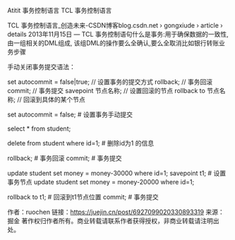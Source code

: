 Atitit 事务控制语言  TCL 事务控制语言


TCL 事务控制语言_创造未来-CSDN博客blog.csdn.net › gongxiude › article › details
2013年11月15日 — TCL 事务控制语句什么是事务:用于确保数据的一致性,由一组相关的DML组成, 该组DML的操作要么全确认,要么全取消比如银行转账业务步骤


手动关闭事务提交语法：

set autocommit = false|true;  // 设置事务的提交方式
rollback;  // 事务回滚
commit;  // 事务提交
savepoint 节点名称;  // 设置回滚的节点
rollback to 节点名称;  // 回滚到具体的某个节点



set autocommit = false;  # 设置事务手动提交

select * from student;

delete from student where id=1;  # 删除id为1 的信息

rollback;  # 事务回滚
commit;  # 事务提交

update student set money = money-30000 where id=1;
savepoint t1;  # 设置事务节点
update student set money = money-20000 where id=1;

rollback to t1;  # 回滚到t1节点位置
commit;  # 事务提交

作者：ruochen
链接：https://juejin.cn/post/6927099020330893319
来源：掘金
著作权归作者所有。商业转载请联系作者获得授权，非商业转载请注明出处。

